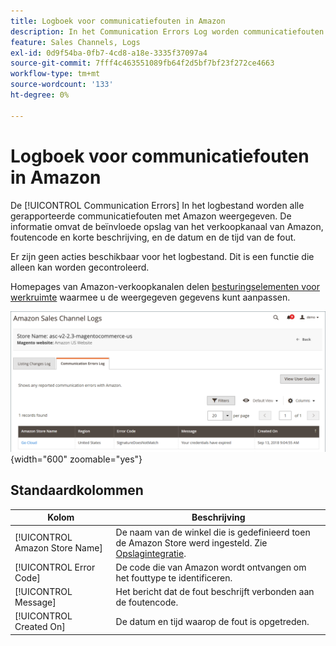 ```yaml
---
title: Logboek voor communicatiefouten in Amazon
description: In het Communication Errors Log worden communicatiefouten weergegeven tussen Amazon en [!DNL Commerce].
feature: Sales Channels, Logs
exl-id: 0d9f54ba-0fb7-4cd8-a18e-3335f37097a4
source-git-commit: 7fff4c463551089fb64f2d5bf7bf23f272ce4663
workflow-type: tm+mt
source-wordcount: '133'
ht-degree: 0%

---
```


# Logboek voor communicatiefouten in Amazon

De [!UICONTROL Communication Errors] In het logbestand worden alle gerapporteerde communicatiefouten met Amazon weergegeven. De informatie omvat de beïnvloede opslag van het verkoopkanaal van Amazon, foutencode en korte beschrijving, en de datum en de tijd van de fout.

Er zijn geen acties beschikbaar voor het logbestand. Dit is een functie die alleen kan worden gecontroleerd.

Homepages van Amazon-verkoopkanalen delen [besturingselementen voor werkruimte](./workspace-controls.md) waarmee u de weergegeven gegevens kunt aanpassen.

![Logboek met communicatiefouten](assets/amazon-comm-errors-log.png){width="600" zoomable="yes"}

## Standaardkolommen

| Kolom | Beschrijving |
|--------------------------------|-----------------------------------------------------------------------------------------------------------------------|
| [!UICONTROL Amazon Store Name] | De naam van de winkel die is gedefinieerd toen de Amazon Store werd ingesteld. Zie [Opslagintegratie](./store-integration.md). |
| [!UICONTROL Error Code] | De code die van Amazon wordt ontvangen om het fouttype te identificeren. |
| [!UICONTROL Message] | Het bericht dat de fout beschrijft verbonden aan de foutencode. |
| [!UICONTROL Created On] | De datum en tijd waarop de fout is opgetreden. |
